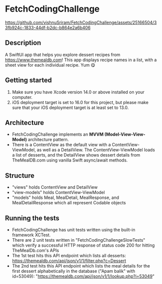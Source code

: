 # FetchCodingChallenge
https://github.com/vishnuSriram/FetchCodingChallenge/assets/25166504/33fb924c-1833-44df-b2dc-b864e2a6b406
## Description
A SwiftUI app that helps you explore dessert recipes from https://www.themealdb.com! This app displays recipe names in a list, with a sheet view for each individual recipe. Yum 😋
## Getting started
1. Make sure you have Xcode version 14.0 or above installed on your computer.
2. iOS deployment target is set to 16.0 for this project, but please make sure that your iOS deployment target is at least set to 13.0.
## Architecture
- FetchCodingChallenge implements an <b>MVVM (Model-View-View-Model)</b> architecture pattern.
- There is a ContentView as the default view with a ContentView-ViewModel, as well as a DetailView. The ContentView-ViewModel loads a list of desserts, and the DetailView shows dessert details from TheMealDB.com using vanilla Swift async/await methods.
## Structure
- "views" holds ContentView and DetailView
- "view-models" holds ContentView-ViewModel
- "models" holds Meal, MealDetail, MealResponse, and MealDetailResponse which all represent Codable objects
## Running the tests
- FetchCodingChallenge has unit tests written using the built-in framework XCTest.
- There are 2 unit tests written in "FetchCodingChallengeSlowTests" which verify a successful HTTP response of status code 200 for hitting TheMealDb.com's APIs
- The 1st test hits this API endpoint which lists all desserts: https://themealdb.com/api/json/v1/1/filter.php?c=Dessert
- The 2nd test hits this API endpoint which lists the meal details for the first dessert alphabetically in the database ("Apam balik" with id=53049): "https://themealdb.com/api/json/v1/1/lookup.php?i=53049"

